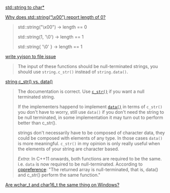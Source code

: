 [std::string to char*](https://stackoverflow.com/questions/7352099/stdstring-to-char)

[Why does std::string(“\x00”) report length of 0?](https://stackoverflow.com/questions/48255276/why-does-stdstring-x00-report-length-of-0)

> std::string("\x00") -> length == 0
>
> std::string(1, '\0') -> length == 1
>
> std::string{ '\0' } -> length == 1

[write yyjson to file issue](https://github.com/ibireme/yyjson/issues/50)

> The input of these functions should be null-terminated strings,
>  you should use `string.c_str()` instead of `string.data()`.

[string c_str() vs. data()](https://stackoverflow.com/questions/194634/string-c-str-vs-data)

> The documentation is correct. Use [`c_str()`](http://en.cppreference.com/w/cpp/string/basic_string/c_str) if you want a null terminated string.
>
> If the implementers happend to implement [`data()`](http://en.cppreference.com/w/cpp/string/basic_string/data) in terms of `c_str()` you don't have to worry, still use `data()` if you don't need the string to be null terminated, in some implementation it may turn out to perform better than c_str().
>
> strings don't necessarily have to be composed of character data, they could be composed with elements of any type. In those cases `data()` is more meaningful. `c_str()` in my opinion is only really useful when the elements of your string are character based.
>
> *Extra*: In C++11 onwards, both functions are required to be the same. i.e. `data` is now required to be null-terminated.  According to [cppreference](http://en.cppreference.com/w/cpp/string/basic_string/data): "The returned array is null-terminated, that is, data() and c_str() perform the same function."

[Are wchar_t and char16_t the same thing on Windows?](https://stackoverflow.com/questions/53293159/are-wchar-t-and-char16-t-the-same-thing-on-windows)